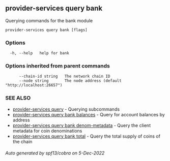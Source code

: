 ## provider-services query bank

Querying commands for the bank module

```
provider-services query bank [flags]
```

### Options

```
  -h, --help   help for bank
```

### Options inherited from parent commands

```
      --chain-id string   The network chain ID
      --node string       The node address (default "http://localhost:26657")
```

### SEE ALSO

* [provider-services query](provider-services_query.md)	 - Querying subcommands
* [provider-services query bank balances](provider-services_query_bank_balances.md)	 - Query for account balances by address
* [provider-services query bank denom-metadata](provider-services_query_bank_denom-metadata.md)	 - Query the client metadata for coin denominations
* [provider-services query bank total](provider-services_query_bank_total.md)	 - Query the total supply of coins of the chain

###### Auto generated by spf13/cobra on 5-Dec-2022
